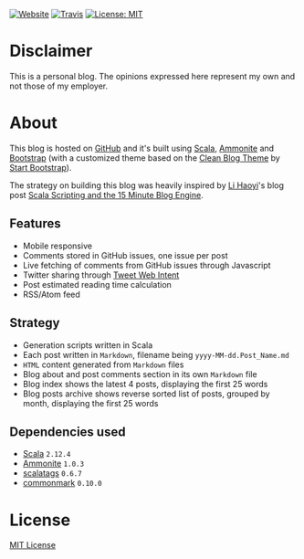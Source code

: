 [![Website](https://img.shields.io/website-up-down-green-red/https/pbassiner.github.io.svg)](https://pbassiner.github.io/)
[![Travis](https://img.shields.io/travis/pbassiner/pbassiner.github.io/master.svg)](https://travis-ci.org/pbassiner/pbassiner.github.io)
[![License: MIT](https://img.shields.io/badge/license-MIT%20License-blue.svg)](https://raw.githubusercontent.com/pbassiner/pbassiner.github.io/master/LICENSE)

# Disclaimer
This is a personal blog. The opinions expressed here represent my own and not those of my employer.

# About
This blog is hosted on [GitHub](https://github.com/) and it's built using [Scala](http://www.scala-lang.org/), [Ammonite](https://github.com/lihaoyi/Ammonite) and [Bootstrap](http://getbootstrap.com) (with a customized theme based on the [Clean Blog Theme](https://github.com/BlackrockDigital/startbootstrap-clean-blog) by [Start Bootstrap](http://startbootstrap.com/)).

The strategy on building this blog was heavily inspired by [Li Haoyi](https://twitter.com/li_haoyi)'s blog post [Scala Scripting and the 15 Minute Blog Engine](http://www.lihaoyi.com/post/ScalaScriptingandthe15MinuteBlogEngine.html).

## Features
* Mobile responsive
* Comments stored in GitHub issues, one issue per post
* Live fetching of comments from GitHub issues through Javascript
* Twitter sharing through [Tweet Web Intent](https://dev.twitter.com/web/tweet-button/web-intent)
* Post estimated reading time calculation
* RSS/Atom feed

## Strategy
* Generation scripts written in Scala
* Each post written in `Markdown`, filename being `yyyy-MM-dd.Post_Name.md`
* `HTML` content generated from `Markdown` files
* Blog about and post comments section in its own `Markdown` file
* Blog index shows the latest 4 posts, displaying the first 25 words
* Blog posts archive shows reverse sorted list of posts, grouped by month, displaying the first 25 words

## Dependencies used
* [Scala](http://www.scala-lang.org/) `2.12.4`
* [Ammonite](https://github.com/lihaoyi/Ammonite) `1.0.3`
* [scalatags](https://github.com/lihaoyi/scalatags) `0.6.7`
* [commonmark](https://github.com/atlassian/commonmark-java) `0.10.0`

# License
[MIT License](LICENSE)
